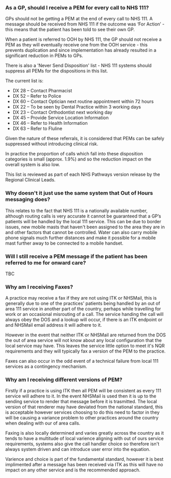 ### As a GP, should I receive a PEM for every call to NHS 111?

GPs should not be getting a PEM at the end of every call to NHS 111. A message should be received from NHS 111 if the outcome was ‘For Action’ - this means that the patient has been told to see their own GP.

When a patient is referred to OOH by NHS 111, the GP should not receive a PEM as they will eventually receive one from the OOH service - this prevents duplication and since implementation has already resulted in a significant reduction in PEMs to GPs.

There is also a 'Never Send Disposition' list - NHS 111 systems should suppress all PEMs for the dispositions in this list.

The current list is:

* DX 28 – Contact Pharmacist
* DX 52 – Refer to Police
* DX 60 – Contact Optician next routine appointment within 72 hours
* DX 22 – To be seen by Dental Practice within 3 working days
* DX 23 – Contact Orthodontist next working day
* DX 45 – Provide Service Location Information
* DX 46 – Refer to Health Information
* DX 63 – Refer to Fluline

Given the nature of these referrals, it is considered that PEMs can be safely suppressed without introducing clinical risk.

In practice the proportion of calls which fall into these disposition categories is small (approx. 1.9%) and so the reduction impact on the overall system is also low.

This list is reviewed as part of each NHS Pathways version release by the Regional Clinical Leads.


### Why doesn't it just use the same system that Out of Hours messaging does?

This relates to the fact that NHS 111 is a nationally available number, although routing calls is very accurate it cannot be guaranteed that a GP’s patients will be handled by the local 111 service. This can be due to border issues, new mobile masts that haven't been assigned to the area they are in and other factors that cannot be controlled. Water can also carry mobile phone signals much further distances and make it possible for a mobile mast further away to be connected to a mobile handset.


### Will I still receive a PEM message if the patient has been referred to me for onward care?
TBC

### Why am I receiving Faxes?

A practice may receive a fax if they are not using ITK or NHSMail, this is generally due to one of the practices' patients being handled by an out of area 111 service in another part of the country, perhaps while travelling for work or an occasional misrouting of a call. The service handing the call will always obey the DOS and a lookup will occur, if there is an ITK endpoint or and NHSMail email address it will adhere to it.

However in the event that neither ITK or NHSMail are returned from the DOS the out of area service will not know about any local configuration that the local service may have. This leaves the service little option to meet it's NQR requirements and they will typically fax a version of the PEM to the practice.

Faxes can also occur in the odd event of a technical failure from local 111 services as a contingency mechanism.

### Why am I receiving different versions of PEM?

Firstly if a practice is using ITK then all PEM will be consistent as every 111 service will adhere to it. In the event NHSMail is used then it is up to the sending service to render that message before it is trasmitted. The local version of that renderer may have deviated from the national standard, this is acceptable however services choosing to do this need to factor in they will be causing a variance problem to other practices around the country when dealing with our of area calls.

Faxing is also locally determined and varies greatly across the country as it tends to have a multitude of local varience aligning with out of ours service requirements, systems also give the call handler choice so therefore isn't always system driven and can introduce user error into the equation.

Varience and choice is part of the fundamental standard, however it is best implimented after a message has been received via ITK as this will have no impact on any other service and is the recommended approach.
